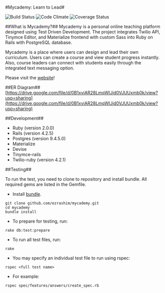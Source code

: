 #Mycademy: Learn to Lead#

![Build Status](https://codeship.com/projects/b2531260-9965-0133-f25f-2e043ba8a616/status?branch=master)
![Code Climate](https://codeclimate.com/github/ezrashim/mycademy.png)
![Coverage Status](https://coveralls.io/repos/ezrashim/mycademy/badge.png)


##What is Mycademy?##
Mycademy is a personal online teaching platform designed using Test Driven Development. The project integrates Twilio API, Tinymce Editor, and Materialize frontend with custom Sass into Ruby on Rails with PostgreSQL database.

Mycademy is a place where users can design and lead their own curriculum. Users can create a course and view student progress instantly. Also, course leaders can connect with students easily through the integrated text messaging option.

Please visit the [website](https://mycademy.herokuapp.com/)!

##ER Diagram##
[https://drive.google.com/file/d/0B1xviAR28LmqWlJjd0VJUUxmb0k/view?usp=sharing](https://drive.google.com/file/d/0B1xviAR28LmqWlJjd0VJUUxmb0k/view?usp=sharing)

##Development##
- Ruby (version 2.0.0)
- Rails (version 4.2.5)
- Postgres (version 9.4.5.0)
- Materialize
- Devise
- Tinymce-rails
- Twilio-ruby (version 4.2.1)

##Testing##

To run the test, you need to clone to repository and install bundle. All required gems are listed in the Gemfile.

- Install [bundle](http://bundler.io/).
```
git clone github.com/ezrashim/mycademy.git
cd mycademy
bundle install
```

- To prepare for testing, run:
```
rake db:test:prepare
```

- To run all test files, run:
```
rake
```

- You may specify an individual test file to run using rspec:
```
rspec <full test name>
```

- For example:
```
rspec spec/features/answers/create_spec.rb
```
